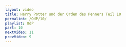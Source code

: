 ```yaml
---
layout: video
title: Harry Potter und der Orden des Penners Teil 10
permalink: /OdP/10/
playlist: OdP
part: 10
nextVideo: 11
prevVideo: 9
---
```

